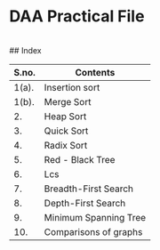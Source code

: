 # DAA Practical File
<br>
## Index
<table>
<thead>
<tr>
  <th>S.no.</th>
  <th>Contents</th>
</tr>
</thead>
<tbody>
<tr>
  <td>1(a).</td>
  <td>Insertion sort</td>
</tr>
<tr>
  <td>1(b).</td>
  <td>Merge Sort</td>
</tr>
<tr>
  <td>2.</td>
  <td>Heap Sort</td>
</tr>
<tr>
  <td>3.</td>
  <td>Quick Sort</td>
</tr>
<tr>
  <td>4.</td>
  <td>Radix Sort</td>
</tr>
<tr>
  <td>5.</td>
  <td>Red - Black Tree</td>
</tr>
<tr>
  <td>6.</td>
  <td>Lcs</td>
</tr>
<tr>
  <td>7.</td>
  <td>Breadth-First Search</td>
</tr>
<tr>
  <td>8.</td>
  <td>Depth-First Search</td>
</tr>
<tr>
  <td>9.</td>
  <td>Minimum Spanning Tree</td>
</tr>  
<tr>
  <td>10.</td>
  <td>Comparisons of graphs</td>
</tr>
</tbody>
</table>

